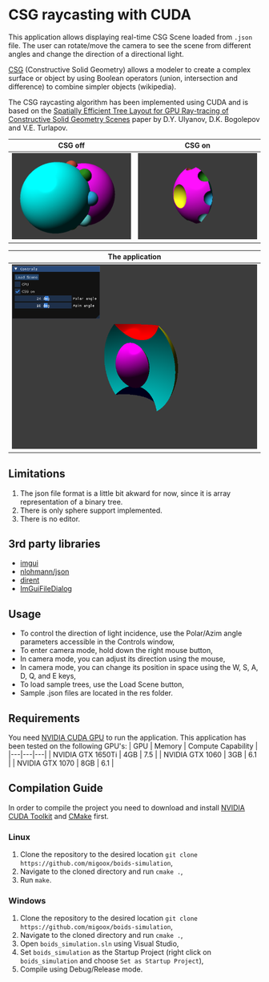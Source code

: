 # CSG raycasting with CUDA
This application allows displaying real-time CSG Scene loaded from `.json` file. The user can rotate/move the camera to see the scene from different angles and change the direction of a directional light.

[CSG](https://en.wikipedia.org/wiki/Constructive_solid_geometry) (Constructive Solid Geometry) allows a modeler to create 
a complex surface or object by using Boolean operators (union, intersection and difference) to combine simpler objects (wikipedia).

The CSG raycasting algorithm has been implemented using CUDA and is based on the [Spatially Efficient Tree Layout for GPU Ray-tracing of
Constructive Solid Geometry Scenes](https://www.semanticscholar.org/paper/Spatially-Efficient-Tree-Layout-for-GPU-Ray-tracing-Ulyanov-Bogolepov/8e29e7a9ee23ae587a4ee6e6ecd25cc32266499a) paper by D.Y. Ulyanov, D.K. Bogolepov and V.E. Turlapov.

| CSG off | CSG on |
|---|---|
|<img src="media/csg_off.png" width="300">|<img src="media/csg_on.png" width="300">|


| The application |
|---|
|<img src="media/app.png" width="500">|


## Limitations
1. The json file format is a little bit akward for now, since it is array representation of a binary tree.
2. There is only sphere support implemented.
3. There is no editor.

## 3rd party libraries
- [imgui](https://github.com/ocornut/imgui)
- [nlohmann/json](https://github.com/nlohmann/json)
- [dirent](https://github.com/tronkko/dirent/tree/master)
- [ImGuiFileDialog](https://github.com/aiekick/ImGuiFileDialog)

## Usage
- To control the direction of light incidence, use the Polar/Azim angle parameters accessible in the Controls window,
- To enter camera mode, hold down the right mouse button,
- In camera mode, you can adjust its direction using the mouse,
- In camera mode, you can change its position in space using the W, S, A, D, Q, and E keys,
- To load sample trees, use the Load Scene button,
- Sample .json files are located in the res folder.

## Requirements
You need [NVIDIA CUDA GPU](https://developer.nvidia.com/cuda-gpus) to run the application. This application has been tested on the following GPU's: 
| GPU | Memory | Compute Capability |
|---|---|---|
| NVIDIA GTX 1650Ti  | 4GB | 7.5 |
| NVIDIA GTX 1060  | 3GB | 6.1 |
| NVIDIA GTX 1070  | 8GB | 6.1 |

## Compilation Guide
In order to compile the project you need to download and install [NVIDIA CUDA Toolkit](https://developer.nvidia.com/cuda-downloads) and [CMake](https://cmake.org/) first.

### Linux
1. Clone the repository to the desired location `git clone https://github.com/migoox/boids-simulation`,
2. Navigate to the cloned directory and run `cmake .`,
3. Run `make`.
### Windows
1. Clone the repository to the desired location `git clone https://github.com/migoox/boids-simulation`,
2. Navigate to the cloned directory and run `cmake .`,
3. Open `boids_simulation.sln` using Visual Studio,
4. Set `boids_simulation` as the Startup Project (right click on `boids_simulation` and choose `Set as Startup Project`),
5. Compile using Debug/Release mode.
